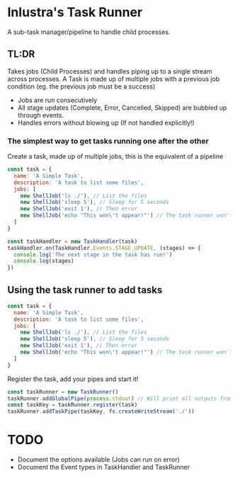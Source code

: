 # Inlustra's Task Runner

A sub-task manager/pipeline to handle child processes.

## TL:DR

Takes jobs (Child Processes) and handles piping up to a single stream across processes.
A Task is made up of multiple jobs with a previous job condition (eg. the previous job must be a success)

* Jobs are run consecutively
* All stage updates (Complete, Error, Cancelled, Skipped) are bubbled up through events.
* Handles errors without blowing up (If not handled explicitly!)


### The simplest way to get tasks running one after the other

Create a task, made up of multiple jobs, this is the equivalent of a pipeline

```javascript
const task = {
  name: 'A Simple Task',
  description: 'A task to list some files',
  jobs: [
    new ShellJob('ls ./'), // List the files
    new ShellJob('sleep 5'), // Sleep for 5 seconds
    new ShellJob('exit 1'), // Then error
    new ShellJob('echo "This won\'t appear!"') // The task runner won't run this job
  ]
}

const taskHandler = new TaskHandler(task)
taskHandler.on(TaskHandler.Events.STAGE_UPDATE, (stages) => {
  console.log('The next stage in the task has run!')
  console.log(stages)
})
```

## Using the task runner to add tasks


```javascript
const task = {
  name: 'A Simple Task',
  description: 'A task to list some files',
  jobs: [
    new ShellJob('ls ./'), // List the files
    new ShellJob('sleep 5'), // Sleep for 5 seconds
    new ShellJob('exit 1'), // Then error
    new ShellJob('echo "This won\'t appear!"') // The task runner won't run this job
  ]
}
```

Register the task, add your pipes and start it!

```javascript
const taskRunner = new TaskRunner()
taskRunner.addGlobalPipe(process.stdout) // Will print all outputs from any tasks to the console
const taskKey = taskRunner.register(task)
taskRunner.addTaskPipe(taskKey, fs.createWriteStream('./'))
```

# TODO

- Document the options available (Jobs can run on error)
- Document the Event types in TaskHandler and TaskRunner
